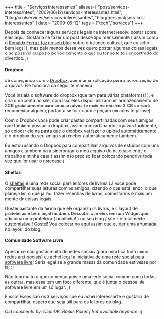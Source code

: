 +++
title = "Serviços interessantes"
aliases=[
  "post/servicos-interessantes",
  "2009/06/12/servicos-interessantes.html",
  "blog/coolservices/servicos-interessantes",
  "blog/personal/servicos-interessantes"
]
date = "2009-06-12"
tags = ["tech","services"]
+++

Depois de conhecer alguns serviços legais na internet resolvi postar sobre eles aqui.  Gostaria de fazer um post desse tipo mensalmente ( assim como o [Ronaldo Ferraz faz no seu blog](http://logbr.reflectivesurface.com "Blog do Ronaldo Ferraz") sobre o balanço cultural, que eu acho bem legal ), mas pelo menos dessa vez quero postar algumas coisas legais, e se possível eu posto periódicamente o que eu tenho feito / encontrado de divertido. ;)

#### Dropbox

Já começando com o [DropBox](https://www.getdropbox.com), que é
uma aplicação para sincronização de arquivos. Ele funciona da seguinte
maneira:

Você instala o software do dropbox (que tem para várias plataformas!
), e cria uma conta no site, com isso eles disponibilizam um
armazenamento de 2GB gratuitamente para seus arquivos (e mais no
máximo 3 GB se você recomendar alguem, portanto se for criar me peçam
um convite please).

Com o Dropbox você pode criar pastas compartilhadas com seus amigos
que tambem possuem dropbox, assim compartilhando arquivos facilmente,
só colocar ele na pasta que o dropbox vai fazer o upload
automáticamente e o dropbox do seu amigo vai receber automáticamente
tambem.

Eu estou usando o Dropbox para compartilhar arquivos de estudos com
uns amigos e tambem para sincronizar o meu arquivo do notecase entre o
trabalho e minha casa ( assim não preciso ficar colocando pendrive
toda vez que for usar o notecase ).

#### Shelfari

O [shelfari](http://www.shelfari.com/pothix "Shelfari") é uma rede
social para leitores de livros! Lá você pode compartilhar suas
leituras com os amigos, dizendo o que está lendo, o que planeja ler, o
que já leu, fazer resenhas de livros, comentários e mais um monte de
coisas legais.

Gostei bastante da forma que ele organiza os livros, e o layout de
prateleiras é bem legal tambem. Descobri que eles tem um Widget que
adiciona uma prateleira ( bonitinha! ) no seu blog / site e é
totalmente customizável! Gostei! Vou colocar no aqui assim que eu der
uma arrumada no layout do blog.

#### Comunidade Software Livre

Apesar de não gostar muito de redes sociais (para mim fica tudo como
redes anti-sociais) eu achei legal a iniciativa de uma
[rede social para software livre](http://softwarelivre.org/pothix "Software Livre")!
Seria legal se a grande massa da comunidade estivesse por lá!
:)

Não tem muito o que comentar pois é uma rede social comum como todas
as outras, mas essa tem um foco diferente, que é juntar o pessoal de
software livre em um só lugar. ;)

É isso! Esses são os 3 serviços que eu achei interessante e gostaria
de compartilhar, espero que seja útil para os leitores do blog.



_Old comments by: CrociDB, Bónus Poker | Not available anymore. :(_

